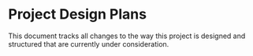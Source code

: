 # Project Design Plans
This document tracks all changes to the way this project is designed and structured that are currently under consideration.
